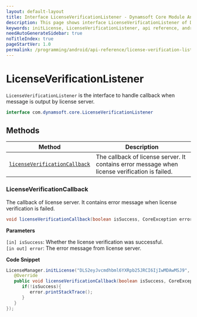 ```yaml
---
layout: default-layout
title: Interface LicenseVerificationListener - Dynamsoft Core Module Android API Reference
description: This page shows interface LicenseVerificationListener of Dynamsoft Core Module for Android SDK.
keywords: initLicense, LicenseVerificationListener, api reference, android
needAutoGenerateSidebar: true
noTitleIndex: true
pageStartVer: 1.0
permalink: /programming/android/api-reference/license-verification-listener.html
---
```


# LicenseVerificationListener

`LicenseVerificationListener` is the interface to handle callback when message is output by license server.

```java
interface com.dynamsoft.core.LicenseVerificationListener
```

## Methods

| Method               | Description |
|----------------------|-------------|
| [`licenseVerificationCallback`](#licenseverificationcallback) | The callback of license server. It contains error message when license verification is failed. |

### LicenseVerificationCallback

The callback of license server. It contains error message when license verification is failed.

```java
void licenseVerificationCallback(boolean isSuccess, CoreException error);
```

**Parameters**

`[in] isSuccess`: Whether the license verification was successful.  
`[in out] error`: The error message from license server.

**Code Snippet**

```java
LicenseManager.initLicense("DLS2eyJvcmdhbml6YXRpb25JRCI6IjIwMDAwMSJ9", MainActivity.this, new LicenseVerificationListener() {
   @Override
   public void licenseVerificationCallback(boolean isSuccess, CoreException error) {
      if(!isSuccess){
         error.printStackTrace();
      }
   }
});
```
